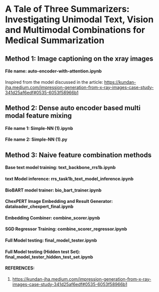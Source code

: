 # A Tale of Three Summarizers: Investigating Unimodal Text, Vision and Multimodal Combinations for Medical Summarization
## Method 1: Image captioning on the xray images
#### File name: auto-encoder-with-attention.ipynb
Inspired from the model discussed in the article: https://kundan-jha.medium.com/impression-generation-from-x-ray-images-case-study-341d25af6edf#0535-6053f58966b1

## Method 2: Dense auto encoder based multi modal feature mixing
#### File name 1: Simple-NN (1).ipynb
#### File name 2: Simple-NN (1).py

## Method 3: Naive feature combination methods
#### Base text model training: text_backbone_rrs1b.ipynb
#### text Model inference: rrs_task1b_text_model_inference.ipynb
#### BioBART model trainer: bio_bart_trainer.ipynb
#### ChexPERT Image Embedding and Result Generator: dataloader_chexpert_final.ipynb
#### Embedding Combiner: combine_scorer.ipynb
#### SGD Regressor Training: combine_scorer_regressor.ipynb
#### Full Model testing: final_model_tester.ipynb
#### Full Model testing (Hidden test Set): final_model_tester_hidden_test_set.ipynb


#### REFERENCES:
1. https://kundan-jha.medium.com/impression-generation-from-x-ray-images-case-study-341d25af6edf#0535-6053f58966b1
